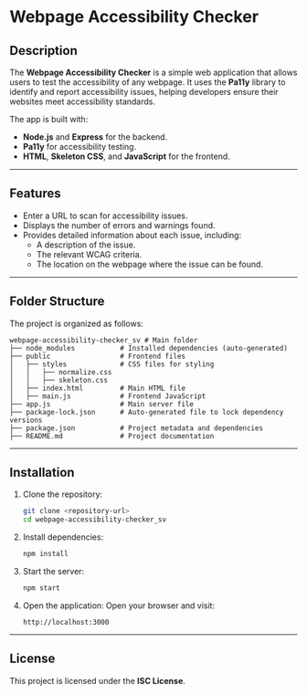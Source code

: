 # Webpage Accessibility Checker

## Description
The **Webpage Accessibility Checker** is a simple web application that allows users to test the accessibility of any webpage. It uses the **Pa11y** library to identify and report accessibility issues, helping developers ensure their websites meet accessibility standards.

The app is built with:
- **Node.js** and **Express** for the backend.
- **Pa11y** for accessibility testing.
- **HTML**, **Skeleton CSS**, and **JavaScript** for the frontend.

---

## Features
- Enter a URL to scan for accessibility issues.
- Displays the number of errors and warnings found.
- Provides detailed information about each issue, including:
  - A description of the issue.
  - The relevant WCAG criteria.
  - The location on the webpage where the issue can be found.

---

## Folder Structure
The project is organized as follows:

```
webpage-accessibility-checker_sv # Main folder
├── node_modules           # Installed dependencies (auto-generated)
├── public                 # Frontend files
│   ├── styles             # CSS files for styling
│   │   ├── normalize.css  
│   │   ├── skeleton.css   
│   ├── index.html         # Main HTML file
│   ├── main.js            # Frontend JavaScript
├── app.js                 # Main server file
├── package-lock.json      # Auto-generated file to lock dependency versions
├── package.json           # Project metadata and dependencies
├── README.md              # Project documentation
```

---

## Installation

1. Clone the repository:
   ```bash
   git clone <repository-url>
   cd webpage-accessibility-checker_sv
   ```

2. Install dependencies:
   ```bash
   npm install
   ```

3. Start the server:
   ```bash
   npm start
   ```

4. Open the application:
   Open your browser and visit:
   ```
   http://localhost:3000
   ```

---

## License
This project is licensed under the **ISC License**. 